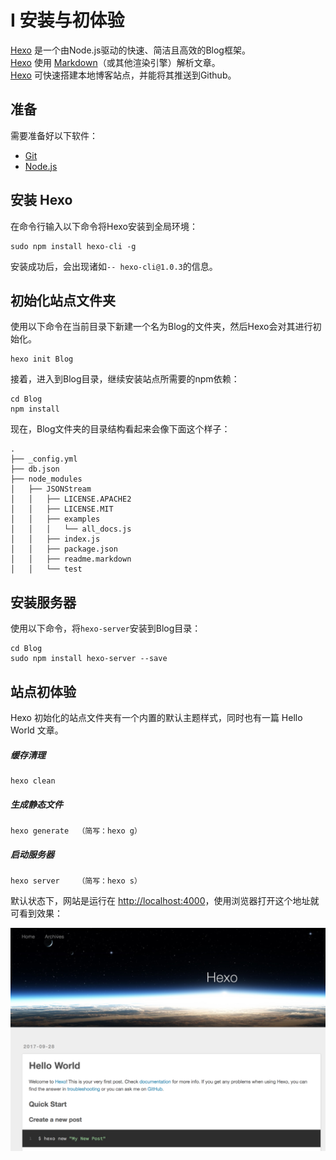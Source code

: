 # I 安装与初体验
[Hexo](https://hexo.io/zh-cn/docs/index.html) 是一个由Node.js驱动的快速、简洁且高效的Blog框架。<br/>
[Hexo](https://hexo.io/zh-cn/docs/index.html) 使用 [Markdown](https://daringfireball.net/projects/markdown/)（或其他渲染引擎）解析文章。<br/>
[Hexo](https://hexo.io/zh-cn/docs/index.html) 可快速搭建本地博客站点，并能将其推送到Github。

## 准备
需要准备好以下软件：

* [Git](https://git-scm.com/)
* [Node.js](https://nodejs.org/en/)

## 安装 Hexo
在命令行输入以下命令将Hexo安装到全局环境：

```
sudo npm install hexo-cli -g
```
安装成功后，会出现诸如`-- hexo-cli@1.0.3`的信息。

## 初始化站点文件夹
使用以下命令在当前目录下新建一个名为Blog的文件夹，然后Hexo会对其进行初始化。

```
hexo init Blog
```

接着，进入到Blog目录，继续安装站点所需要的npm依赖：

```
cd Blog
npm install
```

现在，Blog文件夹的目录结构看起来会像下面这个样子：

```
.
├── _config.yml
├── db.json
├── node_modules
│   ├── JSONStream
│   │   ├── LICENSE.APACHE2
│   │   ├── LICENSE.MIT
│   │   ├── examples
│   │   │   └── all_docs.js
│   │   ├── index.js
│   │   ├── package.json
│   │   ├── readme.markdown
│   │   └── test
```

## 安装服务器
使用以下命令，将`hexo-server`安装到Blog目录：

```
cd Blog
sudo npm install hexo-server --save
```

## 站点初体验
Hexo 初始化的站点文件夹有一个内置的默认主题样式，同时也有一篇 Hello World 文章。

##### 缓存清理
```
hexo clean
```

##### 生成静态文件
```
hexo generate  （简写：hexo g）
```

##### 启动服务器
```
hexo server    （简写：hexo s）
```

默认状态下，网站是运行在 [http://localhost:4000](http://localhost:4000)，使用浏览器打开这个地址就可看到效果：

![](/assets/hexo-hello-world.png)


